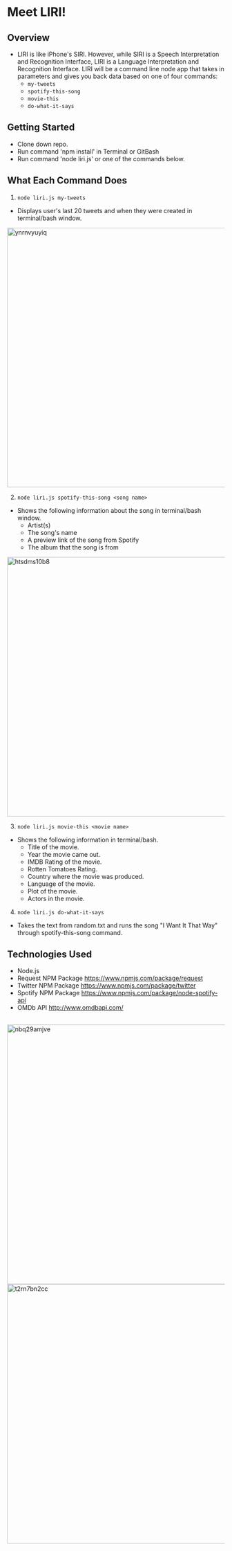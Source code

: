 # Meet LIRI!

## Overview
- LIRI is like iPhone's SIRI. However, while SIRI is a Speech Interpretation and Recognition Interface, LIRI is a Language Interpretation and Recognition Interface. LIRI will be a command line node app that takes in parameters and gives you back data based on one of four commands:
   * `my-tweets`
   * `spotify-this-song`
   * `movie-this`
   * `do-what-it-says`

## Getting Started
- Clone down repo.
- Run command 'npm install' in Terminal or GitBash
- Run command 'node liri.js' or one of the commands below.

## What Each Command Does
1. `node liri.js my-tweets`
  * Displays user's last 20 tweets and when they were created in terminal/bash window.
  <img width="600" alt="ynrnvyuyiq" src="https://user-images.githubusercontent.com/28972721/37572819-1b4dfe92-2ace-11e8-972d-d52e99a28687.gif">

2. `node liri.js spotify-this-song <song name>`
  * Shows the following information about the song in terminal/bash window.
      * Artist(s)
      * The song's name
      * A preview link of the song from Spotify
      * The album that the song is from
<img width="600" alt="htsdms10b8" src="https://user-images.githubusercontent.com/28972721/37572818-1b3b5c06-2ace-11e8-9ac9-26e2998018a9.gif">

3. `node liri.js movie-this <movie name>`
  * Shows the following information in terminal/bash.
      * Title of the movie.
      * Year the movie came out.
      * IMDB Rating of the movie.
      * Rotten Tomatoes Rating.
      * Country where the movie was produced.
      * Language of the movie.
      * Plot of the movie.
      * Actors in the movie.

4. `node liri.js do-what-it-says`
  * Takes the text from random.txt and runs the song "I Want It That Way" through spotify-this-song command.

## Technologies Used
- Node.js
- Request NPM Package https://www.npmjs.com/package/request
- Twitter NPM Package https://www.npmjs.com/package/twitter
- Spotify NPM Package https://www.npmjs.com/package/node-spotify-api
- OMDb API http://www.omdbapi.com/

<br/>





<img width="600" alt="nbq29amjve" src="https://user-images.githubusercontent.com/28972721/37572820-1b60213a-2ace-11e8-8497-f292c4e6854d.gif">

<img width="600" alt="t2rn7bn2cc" src="https://user-images.githubusercontent.com/28972721/37572817-1aa08bfe-2ace-11e8-8613-4502d75453b7.gif">


